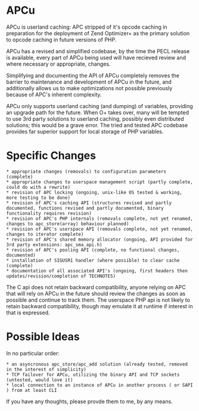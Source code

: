 
APCu
====

APCu is userland caching: APC stripped of it's opcode caching in preparation for the deployment of Zend Optimizer+ as the primary solution to opcode caching in future versions of PHP.

APCu has a revised and simplified codebase, by the time the PECL release is available, every part of APCu being used will have recieved review and where necessary or appropriate, changes.

Simplifying and documenting the API of APCu completely removes the barrier to maintenance and development of APCu in the future, and additionally allows us to make optimizations not possible previously because of APC's inherent complexity.

APCu only supports userland caching (and dumping) of variables, providing an upgrade path for the future. When O+ takes over, many will be tempted to use 3rd party solutions to userland caching, possibly even distributed solutions; this would be a grave error. The tried and tested APC codebase provides far superior support for local storage of PHP variables.

Specific Changes
================

    * appropriate changes (removals) to configuration parameters (complete)
    * appropriate changes to userspace management script (partly complete, could do with a rewrite)
	* revision of APC locking (ongoing, unix-like OS tested & working, more testing to be done)
    * revision of APC's caching API (structures revised and partly documented, functions revised and partly documented, binary functionality requires revision)
    * revision of APC's PHP internals (removals complete, not yet renamed, changes to apc_store(array) behaviour planned)
    * revision of APC's userspace API (removals complete, not yet renamed, changes to iterator complete)
    * revision of APC's shared memory allocator (ongoing, API provided for 3rd party extensions: apc_sma_api.h)
    * revision of APC's pooling API (complete, no functional changes, documented)
    * installation of SIGUSR1 handler (where possible) to clear cache (complete)
    * documentation of all associated API's (ongoing, first headers then updates/revision/completion of TECHNOTES)

The C api does not retain backward compatibility, anyone relying on APC that will rely on APCu in the future should review the changes as soon as possible and continue to track them.
The userspace PHP api is not likely to retain backward compatibility, though may emulate it at runtime if interest in that is expressed.

Possible Ideas
==============

In no particular order:

	* an asyncronous apc_store/apc_add solution (already tested, removed in the interest of simplicity)
	* TCP failover for APCu, utilizing the binary API and TCP sockets (untested, would love it)
    * local connection to an instance of APCu in another process ( or SAPI ) from at least CLI

If you have any thoughts, please provde them to me, by any means.
